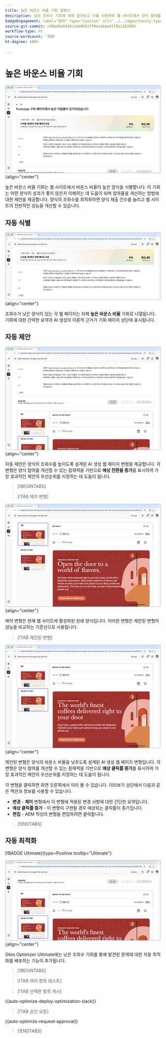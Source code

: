 ```yaml
---
title: 높은 바운스 비율 기회 설명서
description: 낮은 조회수 기회에 대해 알아보고 이를 사용하여 웹 사이트에서 양식 참여를 개선하는 방법을 알아봅니다.
badgeEngagement: label="참여" type="Caution" url="../../opportunity-types/engagement.md" tooltip="참여"
source-git-commit: c99bd0ab418c1eb0693f39ea16ee41f8a1263099
workflow-type: ht
source-wordcount: '350'
ht-degree: 100%

---
```



# 높은 바운스 비율 기회

![높은 바운스 비율 기회](./assets/high-bounce-rate/hero.png){align="center"}

높은 바운스 비율 기회는 웹 사이트에서 바운스 비율이 높은 양식을 식별합니다. 이 기회는 어떤 양식이 성과가 좋지 않은지 이해하는 데 도움이 되며 참여율을 개선하는 방법에 대한 제안을 제공합니다. 양식의 조회수를 최적화하면 양식 제출 건수를 늘리고 웹 사이트의 전반적인 성능을 개선할 수 있습니다.

## 자동 식별

![높은 바운스 비율 자동 식별](./assets/high-bounce-rate/auto-identify.png){align="center"}

조회수가 낮은 양식이 있는 각 웹 페이지는 자체 **높은 바운스 비율** 기회로 나열됩니다. 기회에 대한 간략한 요약과 AI 생성의 이론적 근거가 기회 페이지 상단에 표시됩니다.

## 자동 제안

![높은 바운스 비율 자동 제안](./assets/high-bounce-rate/auto-suggest.png){align="center"}

자동 제안은 양식의 조회수를 높이도록 설계된 AI 생성 웹 페이지 변형을 제공합니다. 각 변형은 양식 참여를 개선할 수 있는 잠재력을 기반으로 **예상 전환율 증가**&#x200B;를 표시하여 가장 효과적인 제안의 우선순위를 지정하는 데 도움이 됩니다.

>[!BEGINTABS]

>[!TAB 제어 변형]

![원본 변형](./assets/high-bounce-rate/original-variation.png){align="center"}

제어 변형은 현재 웹 사이트에 활성화된 원래 양식입니다. 이러한 변형은 제안된 변형의 성능을 비교하는 기준선으로 사용됩니다.

>[!TAB 제안된 변형]

![제안된 변형](./assets/high-bounce-rate/suggested-variations.png){align="center"}

제안된 변형은 양식의 바운스 비율을 낮추도록 설계된 AI 생성 웹 페이지 변형입니다. 각 변형은 양식 참여를 개선할 수 있는 잠재력을 기반으로 **예상 클릭률 증가**&#x200B;를 표시하여 가장 효과적인 제안의 우선순위를 지정하는 데 도움이 됩니다.

각 변형을 클릭하면 화면 오른쪽에서 미리 볼 수 있습니다. 미리보기 상단에서 다음과 같은 액션과 정보를 사용할 수 있습니다.

* **변경** - **제어** 변형에서 이 변형에 적용된 변경 사항에 대한 간단한 요약입니다.
* **예상 클릭률 증가** - 이 변형이 구현될 경우 예상되는 클릭률이 증가입니다.
* **편집** - AEM 작성의 변형을 편집하려면 클릭합니다.

>[!ENDTABS]

## 자동 최적화

[!BADGE Ultimate]{type=Positive tooltip="Ultimate"}

![높은 바운스 비율 자동 최적화](./assets/high-bounce-rate/auto-optimize.png){align="center"}

Sites Optimizer Ultimate에는 낮은 조회수 기회를 통해 발견된 문제에 대한 자동 최적화를 배포하는 기능이 추가됩니다.

>[!BEGINTABS]

>[!TAB 여러 항목 테스트]


>[!TAB 선택한 항목 게시]

{{auto-optimize-deploy-optimization-slack}}

>[!TAB 승인 요청]

{{auto-optimize-request-approval}}

>[!ENDTABS]
